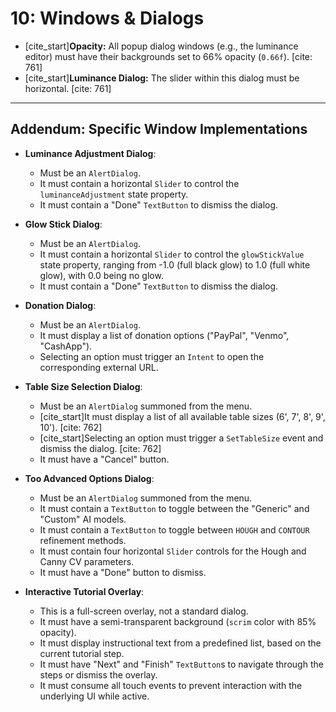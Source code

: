 # 10: Windows & Dialogs

* [cite_start]**Opacity:** All popup dialog windows (e.g., the luminance editor) must have their backgrounds set to 66% opacity (`0.66f`). [cite: 761]
* [cite_start]**Luminance Dialog:** The slider within this dialog must be horizontal. [cite: 761]

***
## Addendum: Specific Window Implementations

* **Luminance Adjustment Dialog**:
    * Must be an `AlertDialog`.
    * It must contain a horizontal `Slider` to control the `luminanceAdjustment` state property.
    * It must contain a "Done" `TextButton` to dismiss the dialog.

* **Glow Stick Dialog**:
    * Must be an `AlertDialog`.
    * It must contain a horizontal `Slider` to control the `glowStickValue` state property, ranging from -1.0 (full black glow) to 1.0 (full white glow), with 0.0 being no glow.
    * It must contain a "Done" `TextButton` to dismiss the dialog.

* **Donation Dialog**:
    * Must be an `AlertDialog`.
    * It must display a list of donation options ("PayPal", "Venmo", "CashApp").
    * Selecting an option must trigger an `Intent` to open the corresponding external URL.

* **Table Size Selection Dialog**:
    * Must be an `AlertDialog` summoned from the menu.
    * [cite_start]It must display a list of all available table sizes (6', 7', 8', 9', 10'). [cite: 762]
    * [cite_start]Selecting an option must trigger a `SetTableSize` event and dismiss the dialog. [cite: 762]
    * It must have a "Cancel" button.

* **Too Advanced Options Dialog**:
    * Must be an `AlertDialog` summoned from the menu.
    * It must contain a `TextButton` to toggle between the "Generic" and "Custom" AI models.
    * It must contain a `TextButton` to toggle between `HOUGH` and `CONTOUR` refinement methods.
    * It must contain four horizontal `Slider` controls for the Hough and Canny CV parameters.
    * It must have a "Done" button to dismiss.

* **Interactive Tutorial Overlay**:
    * This is a full-screen overlay, not a standard dialog.
    * It must have a semi-transparent background (`scrim` color with 85% opacity).
    * It must display instructional text from a predefined list, based on the current tutorial step.
    * It must have "Next" and "Finish" `TextButton`s to navigate through the steps or dismiss the overlay.
    * It must consume all touch events to prevent interaction with the underlying UI while active.